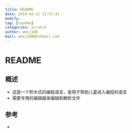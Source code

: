 ```yaml
---
title: README
date: 2019-04-21 21:57:42	
modify:
tag: [readme]
categories: Scratch
author: wmsj100
mail: wmsj100@hotmail.com
---
```


# README

## 概述
- 这是一个积木式的编程语言，是用于帮助儿童进入编程的语言
- 需要专用的编辑器来编辑和解析文件

## 参考
- []()

